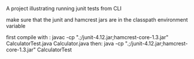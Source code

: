 A project illustrating running junit tests from CLI


make sure that the junit and hamcrest jars are in the classpath environment variable

first compile with : javac  -cp ".;/junit-4.12.jar;hamcrest-core-1.3.jar"  CalculatorTest.java  Calculator.java
then: java -cp ".;/junit-4.12.jar;hamcrest-core-1.3.jar" CalculatorTest
